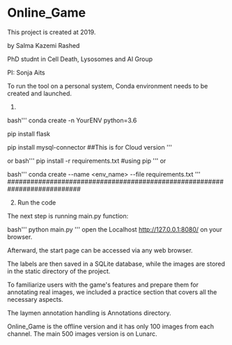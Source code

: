 Online_Game
===============

This project is created at 2019.

by Salma Kazemi Rashed

PhD studnt in Cell Death, Lysosomes and AI Group

PI: Sonja Aits


To run the tool on a personal system, Conda environment needs to be created and launched.

1. 
bash'''
conda create -n YourENV python=3.6

pip install flask

pip install mysql-connector  ##This is for Cloud version
'''

or 
bash'''
pip install -r requirements.txt #using pip
'''
or

bash'''
conda create --name <env_name> --file requirements.txt
'''
###########################################################################

2. Run the code

The next step is running main.py function:

bash'''
python main.py
'''
open the Localhost http://127.0.0.1:8080/ on your browser.

Afterward, the start page can be accessed via any web browser.

The labels are then saved in a SQLite database, while the images are stored in the static directory of the project.

To familiarize users with the game's features and prepare them for annotating real images, we included a practice section that covers all the necessary aspects.


The laymen annotation handling is Annotations directory.

Online_Game is the offline version and it has only 100 images from each channel. The main 500 images version is on Lunarc.
